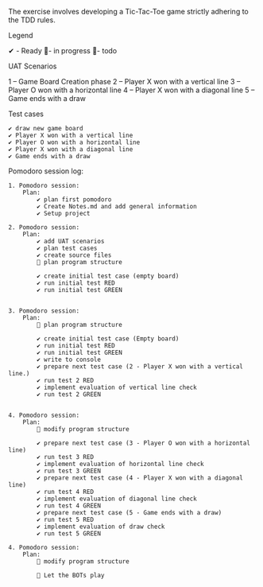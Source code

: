 The exercise involves developing a Tic-Tac-Toe game strictly adhering to the TDD rules.

Legend

✔ - Ready 🚧- in progress 📃- todo


UAT Scenarios

1 – Game Board Creation phase
2 – Player X won with a vertical line
3 – Player O won with a horizontal line
4 – Player X won with a diagonal line
5 – Game ends with a draw


Test cases

    ✔ draw new game board
    ✔ Player X won with a vertical line
    ✔ Player O won with a horizontal line
    ✔ Player X won with a diagonal line
    ✔ Game ends with a draw


Pomodoro session log:

    1. Pomodoro session:
        Plan:
            ✔ plan first pomodoro
            ✔ Create Notes.md and add general information
            ✔ Setup project

    2. Pomodoro session:
        Plan:
            ✔ add UAT scenarios
            ✔ plan test cases
            ✔ create source files
            🚧 plan program structure
            
            ✔ create initial test case (empty board)
            ✔ run initial test RED
            ✔ run initial test GREEN 


    3. Pomodoro session:
        Plan:
            🚧 plan program structure
            
            ✔ create initial test case (Empty board)
            ✔ run initial test RED
            ✔ run initial test GREEN
            ✔ write to console
            ✔ prepare next test case (2 - Player X won with a vertical line.)
            ✔ run test 2 RED
            ✔ implement evaluation of vertical line check
            ✔ run test 2 GREEN
            
            
    4. Pomodoro session:
        Plan:
            🚧 modify program structure
            
			✔ prepare next test case (3 - Player O won with a horizontal line)          
            ✔ run test 3 RED
            ✔ implement evaluation of horizontal line check
            ✔ run test 3 GREEN
			✔ prepare next test case (4 - Player X won with a diagonal line)          
            ✔ run test 4 RED
            ✔ implement evaluation of diagonal line check
            ✔ run test 4 GREEN     
            ✔ prepare next test case (5 - Game ends with a draw)   
            ✔ run test 5 RED    
            ✔ implement evaluation of draw check
            ✔ run test 5 GREEN
            
    4. Pomodoro session:
        Plan:
            🚧 modify program structure
            
            📃 Let the BOTs play
            
             
            
                
                        
            

